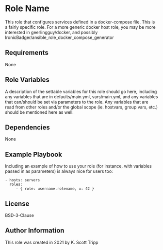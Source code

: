 Role Name
=========

This role that configures services defined in a docker-compose file.
This is a fairly specific role.  For a more generic docker host role, you 
may be more interested in geerlingguy/docker, and possibly IronicBadger/ansible_role_docker_compose_generator 

Requirements
------------

None

Role Variables
--------------

A description of the settable variables for this role should go here, including any variables that are in defaults/main.yml, vars/main.yml, and any variables that can/should be set via parameters to the role. Any variables that are read from other roles and/or the global scope (ie. hostvars, group vars, etc.) should be mentioned here as well.

Dependencies
------------

None

Example Playbook
----------------

Including an example of how to use your role (for instance, with variables passed in as parameters) is always nice for users too:

    - hosts: servers
      roles:
         - { role: username.rolename, x: 42 }

License
-------

BSD-3-Clause

Author Information
------------------

This role was created in 2021 by K. Scott Tripp
